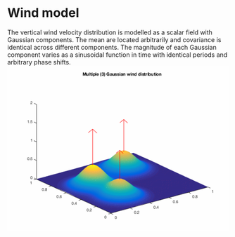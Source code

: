 # Wind model


The vertical wind velocity distribution is modelled as a scalar field with Gaussian components.
The mean are located arbitrarily and covariance is identical across different components. 
The magnitude of each Gaussian component varies as a sinusoidal function in time with identical periods and arbitrary phase shifts.
![](win3.gif)
